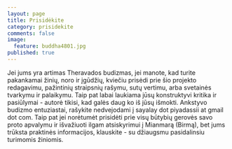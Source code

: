 ```yaml
---
layout: page
title: Prisidėkite
category: prisidekite
comments: false
image:
  feature: buddha4801.jpg
published: true
---
```


Jei jums yra artimas Theravados budizmas, jei manote, kad turite pakankamai žinių, noro ir įgūdžių, kviečiu prisėdi prie šio projekto redagavimu, pažintinių straipsnių rašymu, sutų vertimu, arba svetainės tvarkymu ir palaikymu. Taip pat labai laukiama jūsų konstruktyvi kritika ir pasiūlymai - autorė tikisi, kad galės daug ko iš jūsų išmokti. Ankstyvo budizmo entuziastai, rašykite nedvejodami į sayalay dot piyadassii at gmail dot com.
Taip pat jei norėtumėt prisidėti prie visų būtybių gerovės savo proto apvalymu ir išvažiuoti ilgam atsiskyrimui į Mianmarą (Birmą), bet jums trūksta praktinės informacijos, klauskite - su džiaugsmu pasidalinsiu turimomis žiniomis.
